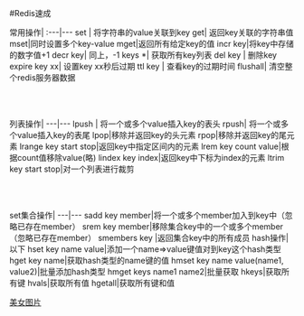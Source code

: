 #Redis速成

> 
常用操作|
:---|---
set | 将字符串的value关联到key
get| 返回key关联的字符串值
mset|同时设置多个key-value
mget|返回所有给定key的值
incr key|将key中存储的数字值+1
decr key| 同上，-1
keys *| 获取所有key列表
del key | 删除key
expire key xx| 设置key xx秒后过期
ttl key | 查看key的过期时间
flushall| 清空整个redis服务器数据

<br><br>
> 
列表操作|
---|---
lpush | 将一个或多个value插入key的表头
rpush| 将一个或多个value插入key的表尾
lpop|移除并返回key的头元素
rpop|移除并返回key的尾元素 
lrange key start stop|返回key中指定区间内的元素
lrem key count value|根据count值移除value(略)
lindex key index|返回key中下标为index的元素
ltrim key start stop|对一个列表进行裁剪

<br><br>
> 
set集合操作|
---|---
sadd key member|将一个或多个member加入到key中（忽略已存在member）
srem key member|移除集合key中的一个或多个member（忽略已存在member）
smembers key |返回集合key中的所有成员
hash操作|以下
hset key name value|添加一个name=>value键值对到key这个hash类型
hget key name|获取hash类型的name键的值
hmset key name value(name1, value2)|批量添加hash类型
hmget keys name1 name2|批量获取
hkeys|获取所有键
hvals|获取所有值
hgetall|获取所有键和值





[美女图片](/assets/3.jpg)


	